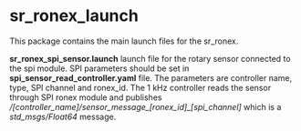 sr_ronex_launch
========

This package contains the main launch files for the sr_ronex.

**sr_ronex_spi_sensor.launch** launch file for the rotary sensor connected to the spi module.
SPI parameters should be set in **spi_sensor_read_controller.yaml** file. 
The parameters are controller name, type, SPI channel and ronex_id.
The 1 kHz controller reads the sensor through SPI ronex module and publishes  */[controller_name]/sensor_message_[ronex_id]_[spi_channel]* which is a *std_msgs/Float64* message.
